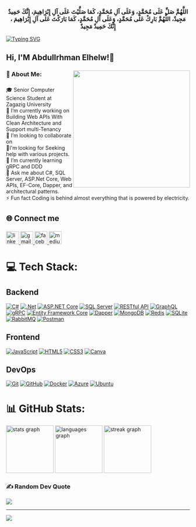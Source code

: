 <h3 align="center">اللَّهُمَّ صَلِّ عَلَى مُحَمَّدٍ، وَعَلَى آلِ مُحَمَّدٍ، كَمَا صَلَّيْتَ عَلَى آلِ إِبْرَاهِيمَ، إِنَّكَ حَمِيدٌ مَجِيدٌ، اللَّهُمَّ بَارِكْ عَلَى مُحَمَّدٍ، وَعَلَى آلِ مُحَمَّدٍ، كَمَا بَارَكْتَ عَلَى آلِ إِبْرَاهِيمَ ، إِنَّكَ حَمِيدٌ مَجِيدٌ</h3>

[![Typing SVG](https://readme-typing-svg.herokuapp.com?font=M+PLUS+1+Code&size=25&duration=4000&pause=200&color=C4FFD5&background=1C0FFF00&center=true&width=435&height=80&lines=Backend+Web+Developer+;Using+.Net+Core+;Always+Be+Inventive+)](https://git.io/typing-svg)
###

<h2 align="left">Hi, I'M Abdullrhman Elhelw!👋</h2>

###

<img align="right" height="320" src="https://media3.giphy.com/media/VTtANKl0beDFQRLDTh/giphy.gif?cid=ecf05e47o1i5u2qtkhppb9kzgu36t94ccrpv648azbx4kvw3&ep=v1_gifs_search&rid=giphy.gif&ct=g"  />

###

<h3 align="left">💫 About Me:</h3>

###

<p align="left">🎓 Senior Computer Science Student at Zagazig University  <br>🔭 I’m currently working on Building Web APIs With Clean Architecture and Support multi-Tenancy  <br>👯 I’m looking to collaborate on  <br>🤝I'm looking for Seeking help with various projects.  <br>🌱 I’m currently learning gRPC and DDD  <br>💬 Ask me about C#, SQL Server, ASP.Net Core, Web APIs, EF-Core, Dapper, and architectural patterns.  <br>⚡ Fun fact Coding is behind almost everything that is powered by electricity.</p>

###

<h2 align="left">🌐 Connect me</h2>

###

<div align="left">
 <a href="https://linkedin.com/in/abdullrhman-elhlew/" target="_blank">
    <img src="https://img.shields.io/static/v1?message=LinkedIn&logo=linkedin&label=&color=0077B5&logoColor=white&labelColor=&style=flat" height="35" alt="linkedin logo"  />
  </a>
 <a href="mailto:elhelw258@gmail.com" target="_blank">
    <img src="https://img.shields.io/static/v1?message=Gmail&logo=gmail&label=&color=D14836&logoColor=white&labelColor=&style=flat" height="35" alt="gmail logo" />
</a>
  <a href="https://www.facebook.com/profile.php?id=100088373088070" target="_blank">
    <img src="https://img.shields.io/static/v1?message=Facebook&logo=facebook&label=&color=1877F2&logoColor=white&labelColor=&style=flat" height="35" alt="facebook logo"  />
  </a>
  <a href="https://medium.com/@elhelw258" target="_blank">
    <img src="https://img.shields.io/static/v1?message=Medium&logo=medium&label=&color=12100E&logoColor=white&labelColor=&style=flat" height="35" alt="medium logo"  />
  </a>
</div>

###

# 💻 Tech Stack:

## Backend
[![C#](https://img.shields.io/badge/c%23-%23239120.svg?style=flat-square&logo=csharp&logoColor=white)](https://docs.microsoft.com/en-us/dotnet/csharp/)
[![.Net](https://img.shields.io/badge/.NET-5C2D91?style=flat-square&logo=.net&logoColor=white)](https://dotnet.microsoft.com/)
[![ASP.NET Core](https://img.shields.io/badge/ASP.NET_Core-5C2D91?style=flat-square&logo=.net&logoColor=white)](https://dotnet.microsoft.com/apps/aspnet)
[![SQL Server](https://img.shields.io/badge/SQL_Server-CC2927?style=flat-square&logo=microsoft%20sql%20server&logoColor=white)](https://www.microsoft.com/en-us/sql-server)
[![RESTful API](https://img.shields.io/badge/RESTful_API-%2300C4CC.svg?style=flat-square)](https://restfulapi.net/)
[![GraphQL](https://img.shields.io/badge/-GraphQL-E10098?style=flat-square&logo=graphql&logoColor=white&height=40)](https://graphql.org/)
[![gRPC](https://img.shields.io/badge/gRPC-%230A0A0A.svg?style=flat-square&logo=grpc&logoColor=white&height=40)](https://grpc.io/)
[![Entity Framework Core](https://img.shields.io/badge/Entity_Framework_Core-%2300C4CC.svg?style=flat-square&logo=Entity-Framework&logoColor=white)](https://docs.microsoft.com/en-us/ef/core/)
[![Dapper](https://img.shields.io/badge/Dapper-%2300C4CC.svg?style=flat-square&logo=Dapper&logoColor=white)](https://dapper-tutorial.net/)
[![MongoDB](https://img.shields.io/badge/MongoDB-%234ea94b.svg?style=flat-square&logo=mongodb&logoColor=white)](https://www.mongodb.com/)
[![Redis](https://img.shields.io/badge/redis-%23DD0031.svg?style=flat-square&logo=redis&logoColor=white)](https://redis.io/)
[![SQLite](https://img.shields.io/badge/sqlite-%2307405e.svg?style=flat-square&logo=sqlite&logoColor=white)](https://www.sqlite.org/)
[![RabbitMQ](https://img.shields.io/badge/rabbitmq-FF6600?style=flat-square&logo=rabbitmq&logoColor=white)](https://www.rabbitmq.com/)
[![Postman](https://img.shields.io/badge/Postman-FF6C37?style=flat-square&logo=postman&logoColor=white)](https://www.postman.com/)

## Frontend
[![JavaScript](https://img.shields.io/badge/javascript-%23323330.svg?style=flat-square&logo=javascript&logoColor=%23F7DF1E)](https://developer.mozilla.org/en-US/docs/Web/JavaScript)
[![HTML5](https://img.shields.io/badge/html5-%23E34F26.svg?style=flat-square&logo=html5&logoColor=white)](https://developer.mozilla.org/en-US/docs/Web/Guide/HTML/HTML5)
[![CSS3](https://img.shields.io/badge/css3-%231572B6.svg?style=flat-square&logo=css3&logoColor=white)](https://developer.mozilla.org/en-US/docs/Web/CSS)
[![Canva](https://img.shields.io/badge/Canva-%2300C4CC.svg?style=flat-square&logo=Canva&logoColor=white)](https://www.canva.com/)

## DevOps
[![Git](https://img.shields.io/badge/Git-%23F05032.svg?style=flat-square&logo=git&logoColor=white)](https://git-scm.com/)
[![GitHub](https://img.shields.io/badge/GitHub-100000?style=flat-square&logo=github&logoColor=white)](https://github.com/)
[![Docker](https://img.shields.io/badge/docker-%230db7ed.svg?style=flat-square&logo=docker&logoColor=white)](https://www.docker.com/)
[![Azure](https://img.shields.io/badge/azure-%230072C6.svg?style=flat-square&logo=microsoftazure&logoColor=white)](https://azure.microsoft.com/)
[![Ubuntu](https://img.shields.io/badge/Ubuntu-E95420?style=flat-square&logo=ubuntu&logoColor=white)](https://ubuntu.com/)


###
# 📊 GitHub Stats:
<div align="left">
  <img src="https://github-readme-stats.vercel.app/api?username=abdullrhmanelhelw&hide_title=false&hide_rank=true&show_icons=true&include_all_commits=true&count_private=true&disable_animations=false&theme=dark&locale=en&hide_border=true&order=1" height="130" alt="stats graph"  />
  <img src="https://github-readme-stats.vercel.app/api/top-langs?username=abdullrhmanelhelw&locale=en&hide_title=false&layout=compact&card_width=320&langs_count=5&theme=dark&hide_border=true&order=2" height="130" alt="languages graph"  />
  <img src="https://streak-stats.demolab.com?user=abdullrhmanelhelw&locale=en&mode=daily&theme=dark&hide_border=true&border_radius=6&order=3" height="130" alt="streak graph"  />
</div>

###

### ✍️ Random Dev Quote
![](https://quotes-github-readme.vercel.app/api?type=horizontal&theme=radical)

---
[![](https://visitcount.itsvg.in/api?id=AbdullrhmanElhelw&icon=2&color=1)](https://visitcount.itsvg.in)
